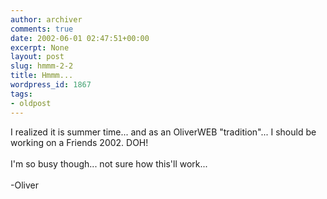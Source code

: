 ```yaml
---
author: archiver
comments: true
date: 2002-06-01 02:47:51+00:00
excerpt: None
layout: post
slug: hmmm-2-2
title: Hmmm...
wordpress_id: 1867
tags:
- oldpost
---
```


I realized it is summer time... and as an OliverWEB "tradition"... I should be working on a Friends 2002. DOH!<br /><br />I'm so busy though... not sure how this'll work...<br /><br />-Oliver